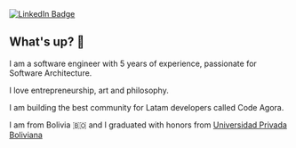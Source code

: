  <div id="badges">
    <a href="www.linkedin.com/in/punamateo">
      <img src="https://img.shields.io/badge/LinkedIn-blue?style=for-the-badge&logo=linkedin&logoColor=white" alt="LinkedIn Badge"/>
    </a>
  </div>

  
## What's up? 👋


I am a software engineer with 5 years of experience,  passionate for Software Architecture. 

I love entrepreneurship, art and philosophy.

I am building the best community for Latam developers called Code Agora.

I am from Bolivia :bolivia: and I graduated with honors from [Universidad Privada Boliviana](https://www.upb.edu/)
<!--
**mateopuna98/mateopuna98** is a ✨ _special_ ✨ repository because its `README.md` (this file) appears on your GitHub profile.

Here are some ideas to get you started:

- 🔭 I’m currently working on ...
- 🌱 I’m currently learning ...
- 👯 I’m looking to collaborate on ...
- 🤔 I’m looking for help with ...
- 💬 Ask me about ...
- 📫 How to reach me: ...
- 😄 Pronouns: ...
- ⚡ Fun fact: ...
-->
